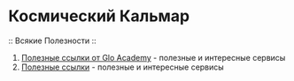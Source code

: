 # Космический Кальмар

:: Всякие Полезности ::

1.  [Полезные ссылки от Glo Academy](https://aislam23.github.io/links-glo/ "Полезные ссылки 👨‍💻 для веб-разработчика") - полезные и интересные сервисы 
2.  [Полезные ссылки](https://cosmocalamary.github.io/links/ "Полезные ссылки на сервисы") - полезные и интересные сервисы 
